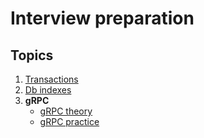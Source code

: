 # Interview preparation

## Topics
1. [Transactions](db_transactions/Transactions.Postgres.md)
2. [Db indexes](db_indexes/Db_indexes.md)
3. **gRPC**
   - [gRPC theory](grpc/grpc_theory_basic.md)
   - [gRPC practice](grpc/grpc_practice.md)